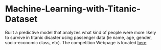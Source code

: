 # Machine-Learning-with-Titanic-Dataset
Built a predictive model that analyzes what kind of people were more likely to survive in titanic disaster using passenger data (ie name, age, gender, socio-economic class, etc). 
The competition Webpage is located [here](https://www.kaggle.com/c/titanic)
